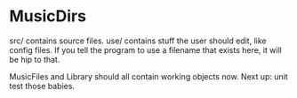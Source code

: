# MusicDirs

src/ contains source files.
use/ contains stuff the user should edit, like config files. If you tell the
     program to use a filename that exists here, it will be hip to that.

MusicFiles and Library should all contain working objects now. Next up: unit test those babies.